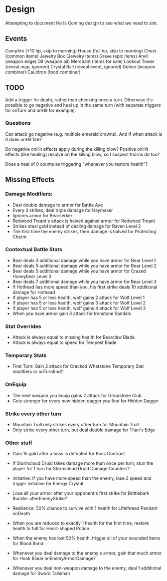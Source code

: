 # Design

Attempting to document He Is Coming design to see what we need to sim.

## Events
Campfire (+10 hp, skip to morning)
House (full hp, skip to morning)
Chest (common items)
Jewelry Box (Jewelry Items)
Grave (epic items)
Anvil (weapon edge)
Oil (weapon oil)
Merchant (items for sale)
Lookout Tower (reveal map, ignored)
Crystal Ball (reveal event, ignored)
Golem (weapon combiner)
Cauldron (food combiner)

## TODO

Add a trigger for death, rather than checking once a turn.  Otherwise it's
possible to go negative and heal up in the same turn (with separate triggers
for onTurn and onHit for example).

### Questions

Can attack go negative (e.g. multiple emerald crowns).  And if when attack is 0 does onHit fire?

Do negative onHit effects apply during the killing blow?
Positive onHit effects (like healing) resolve on the killing blow, so I suspect thorns do too?

Does a heal of 0 counts as triggering "whenever you restore health"?

## Missing Effects

### Damage Modifiers:
- Deal double damage to armor for Battle Axe
- Every 3 strikes, deal triple damage for Haymaker
- Ignores armor for Bearserker
- Redwood Treant's attack is halved against armor for Redwood Treant
- Strikes steal gold instead of dealing damage for Raven Level 2
- The first time the enemy strikes, their damage is halved for Protecting Charm

### Contextual Battle Stats
- Bear deals 3 additional damage while you have armor for Bear Level 1
- Bear deals 5 additional damage while you have armor for Bear Level 2
- Bear deals 5 additional damage while you have armor for Crazed Honeybear Level 3
- Bear deals 7 additional damage while you have armor for Bear Level 3
- If Hothead has more speed than you, his first strike deals 10 additional damage for Hothead
- If player has 5 or less health, wolf gains 2 attack for Wolf Level 1
- If player has 5 or less health, wolf gains 3 attack for Wolf Level 2
- If player has 5 or less health, wolf gains 4 attack for Wolf Level 3
- When you have armor gain 3 attack for Ironstone Sandals

### Stat Overrides
- Attack is always equal to missing health for Bearclaw Blade
- Attack is always equal to speed for Tempest Blade

### Temporary Stats
- First Turn: Gain 2 attack for Cracked Whetstone
  Temporary Stat modifiers or onTurnEnd?

### OnEquip
- The next weapon you equip gains 2 attack for Grindstone Club
- Gets stronger for every new hidden dagger you find for Hidden Dagger

### Strike every other turn
- Mountain Troll only strikes every other turn for Mountain Troll
- Only strike every other turn, but deal double damage for Titan's Edge

### Other stuff
- Gain 15 gold after a boss is defeated for Boss Contract

- If Stormcloud Druid takes damage more than once per turn, stun the player for 1 turn for Stormcloud Druid
  Damage Counters?

- Initiative: If you have more speed than the enemy, lose 2 speed and trigger Initiative for Energy Crystal

- Lose all your armor after your opponent's first strike for Brittlebark Buckler
  afterEnemyStrike?

- Resilience: 50% chance to survive with 1 health for Lifethread Pendant
  onDeath

- When you are reduced to exactly 1 health for the first time, restore health to full for Heart-shaped Potion

- When the enemy has lost 50% health, trigger all of your wounded items for Blood Bond

- Whenever you deal damage to the enemy's armor, gain that much armor for Hook Blade
  onEnemyArmorDamage?

- Whenever you deal non-weapon damage to the enemy, deal 1 additional damage for Sword Talisman

